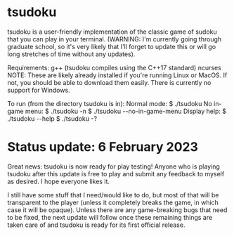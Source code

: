 # tsudoku

tsudoku is a user-friendly implementation of the classic game of sudoku that you can play in your terminal. (WARNING: I'm currently going through graduate school, so it's very likely that I'll forget to update this or will go long stretches of time without any updates).

Requirements: g++ (tsudoku compiles using the C++17 standard)
              ncurses
              NOTE: These are likely already installed if you're running Linux or MacOS. If not, you should be able to download them easily. There is currently no support for Windows.
              
To run (from the directory tsudoku is in):
    Normal mode:     $ ./tsudoku
    No in-game menu: $ ./tsudoku -n
                     $ ./tsudoku --no-in-game-menu
    Display help:    $ ./tsudoku --help
                     $ ./tsudoku -?

# Status update: 6 February 2023

Great news: tsudoku is now ready for play testing! Anyone who is playing tsudoku after this update is free to play and submit any feedback to myself as desired. I hope everyone likes it.

I still have some stuff that I need/would like to do, but most of that will be transparent to the player (unless it completely breaks the game, in which case it will be opaque). Unless there are any game-breaking bugs that need to be fixed, the next update will follow once these remaining things are taken care of and tsudoku is ready for its first official release.
